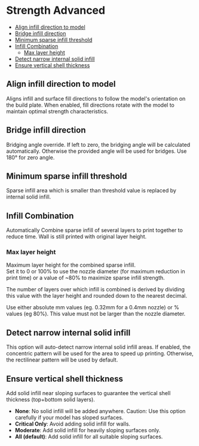 # Strength Advanced

- [Align infill direction to model](#align-infill-direction-to-model)
- [Bridge infill direction](#bridge-infill-direction)
- [Minimum sparse infill threshold](#minimum-sparse-infill-threshold)
- [Infill Combination](#infill-combination)
  - [Max layer height](#max-layer-height)
- [Detect narrow internal solid infill](#detect-narrow-internal-solid-infill)
- [Ensure vertical shell thickness](#ensure-vertical-shell-thickness)

## Align infill direction to model

Aligns infill and surface fill directions to follow the model's orientation on the build plate. When enabled, fill directions rotate with the model to maintain optimal strength characteristics.

## Bridge infill direction

Bridging angle override. If left to zero, the bridging angle will be calculated automatically. Otherwise the provided angle will be used for bridges. Use 180° for zero angle.

## Minimum sparse infill threshold

Sparse infill area which is smaller than threshold value is replaced by internal solid infill.

## Infill Combination

Automatically Combine sparse infill of several layers to print together to reduce time. Wall is still printed with original layer height.

### Max layer height

Maximum layer height for the combined sparse infill.  
Set it to 0 or 100% to use the nozzle diameter (for maximum reduction in print time) or a value of ~80% to maximize sparse infill strength.

The number of layers over which infill is combined is derived by dividing this value with the layer height and rounded down to the nearest decimal.

Use either absolute mm values (eg. 0.32mm for a 0.4mm nozzle) or % values (eg 80%). This value must not be larger than the nozzle diameter.

## Detect narrow internal solid infill

This option will auto-detect narrow internal solid infill areas. If enabled, the concentric pattern will be used for the area to speed up printing. Otherwise, the rectilinear pattern will be used by default.

## Ensure vertical shell thickness

Add solid infill near sloping surfaces to guarantee the vertical shell thickness (top+bottom solid layers).

- **None**: No solid infill will be added anywhere. Caution: Use this option carefully if your model has sloped surfaces.
- **Critical Only**: Avoid adding solid infill for walls.
- **Moderate**: Add solid infill for heavily sloping surfaces only.
- **All (default)**: Add solid infill for all suitable sloping surfaces.
